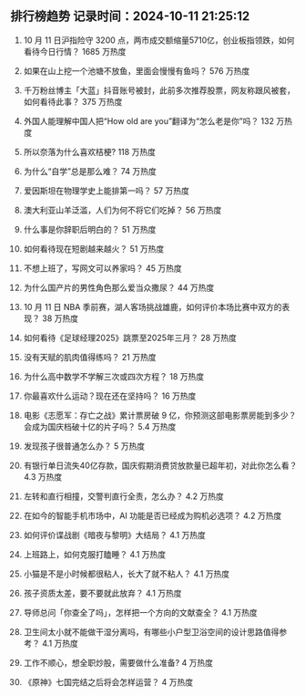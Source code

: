 
## 排行榜趋势 记录时间：2024-10-11 21:25:12
  
  1. 10 月 11 日沪指险守 3200 点，两市成交额缩量5710亿，创业板指领跌，如何看待今日行情？ 1685 万热度
    
  2. 如果在山上挖一个池塘不放鱼，里面会慢慢有鱼吗？ 576 万热度
    
  3. 千万粉丝博主「大蓝」抖音账号被封，此前多次推荐股票，网友称跟风被套，如何看待此事？ 375 万热度
    
  4. 外国人能理解中国人把“How old are you”翻译为“怎么老是你”吗？ 132 万热度
    
  5. 所以奈落为什么喜欢桔梗? 118 万热度
    
  6. 为什么“自学”总是那么难？ 74 万热度
    
  7. 爱因斯坦在物理学史上能排第一吗？ 57 万热度
    
  8. 澳大利亚山羊泛滥，人们为何不将它们吃掉？ 56 万热度
    
  9. 什么事是你辞职后明白的？ 51 万热度
    
  10. 如何看待现在短剧越来越火？ 51 万热度
    
  11. 不想上班了，写网文可以养家吗？ 45 万热度
    
  12. 为什么国产片的男性角色那么爱当众撒尿？ 44 万热度
    
  13. 10 月 11 日 NBA 季前赛，湖人客场挑战雄鹿，如何评价本场比赛中双方的表现？ 38 万热度
    
  14. 如何看待《足球经理2025》跳票至2025年三月？ 28 万热度
    
  15. 没有天赋的肌肉值得练吗？ 21 万热度
    
  16. 为什么高中数学不学解三次或四次方程？ 18 万热度
    
  17. 你最喜欢什么运动？现在还在坚持吗？ 16 万热度
    
  18. 电影《志愿军：存亡之战》累计票房破 9 亿，你预测这部电影票房能到多少？会成为国庆档破十亿的片子吗？ 5.4 万热度
    
  19. 发现孩子很普通怎么办？ 5 万热度
    
  20. 有银行单日流失40亿存款，国庆假期消费贷放款量已超年初，对此你怎么看？ 4.3 万热度
    
  21. 左转和直行相撞，交警判直行全责，怎么办？ 4.2 万热度
    
  22. 在如今的智能手机市场中，AI 功能是否已经成为购机必选项？ 4.2 万热度
    
  23. 如何评价谍战剧《暗夜与黎明》大结局？ 4.1 万热度
    
  24. 上班路上，如何克服打瞌睡？ 4.1 万热度
    
  25. 小猫是不是小时候都很粘人，长大了就不粘人？ 4.1 万热度
    
  26. 孩子资质太差，要不要就此放弃？ 4.1 万热度
    
  27. 导师总问「你查全了吗」，怎样把一个方向的文献查全？ 4.1 万热度
    
  28. 卫生间太小就不能做干湿分离吗，有哪些小户型卫浴空间的设计思路值得参考？ 4.1 万热度
    
  29. 工作不顺心，想全职炒股，需要做什么准备? 4 万热度
    
  30. 《原神》七国完结之后将会怎样运营？ 4 万热度
    